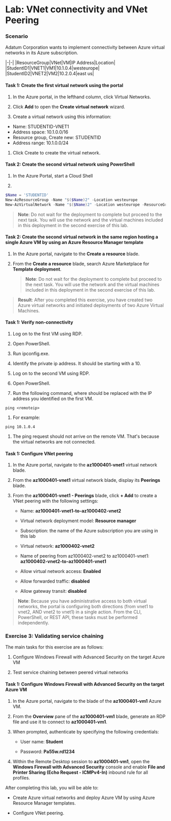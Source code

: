 # Lab: VNet connectivity and VNet Peering

### Scenario

Adatum Corporation wants to implement connectivity between Azure virtual networks in its Azure subscription. 

|-|-|
|ResourceGroup|VNet|VM|IP Address|Location|
|StudentID1|VNET1|VM1|10.1.0.4|westeurope|
|StudentID2|VNET2|VM2|10.2.0.4|east us|



#### Task 1: Create the first virtual network using the portal

1. In the Azure portal, in the lefthand column, click Virtual Networks.

1. Click **Add** to open the **Create virtual network** wizard.

1. Create a virtual network using this information:

- Name: STUDENTID-VNET1
- Address space: 10.1.0.0/16
- Resource group, Create new: STUDENTID
- Address range: 10.1.0.0/24

1. Click Create to create the virtual network.

#### Task 2: Create the second virtual network using PowerShell

1. In the Azure Portal, start a Cloud Shell

1. 

```powershell
$Name = 'STUDENTID'
New-AzResourceGroup -Name "$($Name)2" -Location westeurope
New-AzVirtualNetwork -Name "$($Name)2" -Location westeurope -ResourceGroupName "$($Name)2" -Addressprefix '10.2.0.0/16'
```

> **Note**: Do not wait for the deployment to complete but proceed to the next task. You will use the network and the virtual machines included in this deployment in the second exercise of this lab.


#### Task 2: Create the second virtual network in the same region hosting a single Azure VM by using an Azure Resource Manager template

1. In the Azure portal, navigate to the **Create a resource** blade.

1. From the **Create a resource** blade, search Azure Marketplace for **Template deployment**.


   > **Note**: Do not wait for the deployment to complete but proceed to the next task. You will use the network and the virtual machines included in this deployment in the second exercise of this lab.

> **Result**: After you completed this exercise, you have created two Azure virtual networks and initiated deployments of two Azure Virtual Machines.


#### Task 1: Verify non-connectivity

1. Log on to the first VM using RDP.

1. Open PowerShell.

1. Run ipconfig.exe.

1. Identify the private ip address. It should be starting with a 10.

1. Log on to the second VM using RDP.

1. Open PowerShell.

1. Run the following command, where <remoteip> should be replaced with the IP address you identified on the first VM.
  ```console
  ping <remoteip>
  ```

1. For example:
  ```console
  ping 10.1.0.4
  ```
  
1. The ping request should not arrive on the remote VM. That's because the virtual networks are not connected.


#### Task 1: Configure VNet peering
  
1. In the Azure portal, navigate to the **az1000401-vnet1** virtual network blade.

1. From the **az1000401-vnet1** virtual network blade, display its **Peerings** blade.

1. From the **az1000401-vnet1 - Peerings** blade, click **+ Add** to create a VNet peering with the following settings:

    - Name: **az1000401-vnet1-to-az1000402-vnet2**

    - Virtual network deployment model: **Resource manager**

    - Subscription: the name of the Azure subscription you are using in this lab

    - Virtual network: **az1000402-vnet2**

    - Name of peering from az1000402-vnet2 to az1000401-vnet1: **az1000402-vnet2-to-az1000401-vnet1**

    - Allow virtual network access: **Enabled**

    - Allow forwarded traffic: **disabled**

    - Allow gateway transit: **disabled**

> **Note**: Because you have administrative access to both virtual networks, the portal is configuring both directions (from vnet1 to vnet2, AND vnet2 to vnet1) in a single action. From the CLI, PowerShell, or REST API, these tasks must be performed independently. 




### Exercise 3: Validating service chaining

The main tasks for this exercise are as follows:

1. Configure Windows Firewall with Advanced Security on the target Azure VM

1. Test service chaining between peered virtual networks


#### Task 1: Configure Windows Firewall with Advanced Security on the target Azure VM

1. In the Azure portal, navigate to the blade of the **az1000401-vm1** Azure VM. 

1. From the **Overview** pane of the **az1000401-vm1** blade, generate an RDP file and use it to connect to **az1000401-vm1**.

1. When prompted, authenticate by specifying the following credentials:

    - User name: **Student**

    - Password: **Pa55w.rd1234**

1. Within the Remote Desktop session to **az1000401-vm1**, open the **Windows Firewall with Advanced Security** console and enable **File and Printer Sharing (Echo Request - ICMPv4-In)** inbound rule for all profiles.




After completing this lab, you will be able to:

- Create Azure virtual networks and deploy Azure VM by using Azure Resource Manager templates.

- Configure VNet peering.

